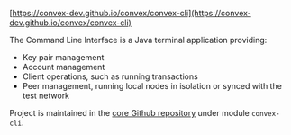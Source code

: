 [https://convex-dev.github.io/convex/convex-cli](https://convex-dev.github.io/convex/convex-cli)

The Command Line Interface is a Java terminal application providing:

- Key pair management
- Account management
- Client operations, such as running transactions
- Peer management, running local nodes in isolation or synced with the test network

Project is maintained in the [core Github repository](https://github.com/Convex-Dev/convex) under module `convex-cli`.
